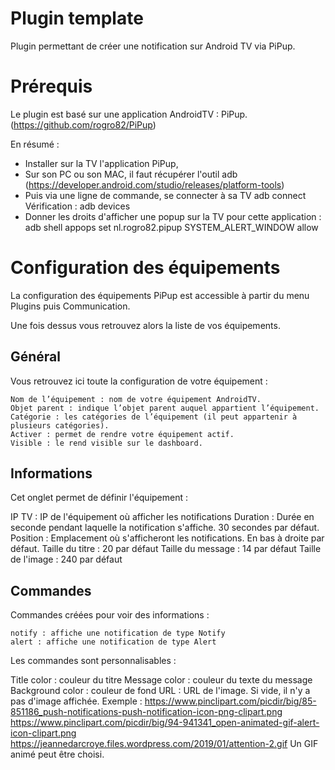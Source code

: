 # Plugin template

Plugin permettant de créer une notification sur Android TV via PiPup.

# Prérequis

Le plugin est basé sur une application AndroidTV : PiPup. (https://github.com/rogro82/PiPup)

En résumé :
- Installer sur la TV l'application PiPup, 
- Sur son PC ou son MAC, il faut récupérer l'outil adb (https://developer.android.com/studio/releases/platform-tools)
- Puis via une ligne de commande, se connecter à sa TV
  adb connect <IPTV>
  Vérification :
  adb devices
- Donner les droits d'afficher une popup sur la TV pour cette application :
  adb shell appops set nl.rogro82.pipup SYSTEM_ALERT_WINDOW allow


# Configuration des équipements

La configuration des équipements PiPup est accessible à partir du menu Plugins puis Communication.

Une fois dessus vous retrouvez alors la liste de vos équipements.

## Général

Vous retrouvez ici toute la configuration de votre équipement :

    Nom de l’équipement : nom de votre équipement AndroidTV.
    Objet parent : indique l’objet parent auquel appartient l’équipement.
    Catégorie : les catégories de l’équipement (il peut appartenir à plusieurs catégories).
    Activer : permet de rendre votre équipement actif.
    Visible : le rend visible sur le dashboard.

## Informations

Cet onglet permet de définir l'équipement :

   IP TV : IP de l'équipement où afficher les notifications
   Duration : Durée en seconde pendant laquelle la notification s'affiche. 30 secondes par défaut.
   Position : Emplacement où s'afficheront les notifications. En bas à droite par défaut.
   Taille du titre : 20 par défaut
   Taille du message : 14 par défaut
   Taille de l'image : 240 par défaut

## Commandes

Commandes créées pour voir des informations :

    notify : affiche une notification de type Notify
    alert : affiche une notification de type Alert

Les commandes sont personnalisables :

   Title color : couleur du titre
   Message color : couleur du texte du message
   Background color : couleur de fond
   URL : URL de l'image. Si vide, il n'y a pas d'image affichée.
      Exemple :
      https://www.pinclipart.com/picdir/big/85-851186_push-notifications-push-notification-icon-png-clipart.png
      https://www.pinclipart.com/picdir/big/94-941341_open-animated-gif-alert-icon-clipart.png
      https://jeannedarcroye.files.wordpress.com/2019/01/attention-2.gif
      Un GIF animé peut être choisi.

